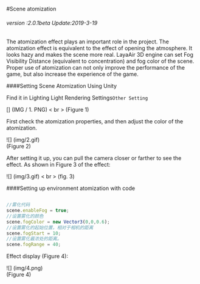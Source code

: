#Scene atomization

###### *version :2.0.1beta   Update:2019-3-19*

The atomization effect plays an important role in the project. The atomization effect is equivalent to the effect of opening the atmosphere. It looks hazy and makes the scene more real. LayaAir 3D engine can set Fog Visibility Distance (equivalent to concentration) and fog color of the scene. Proper use of atomization can not only improve the performance of the game, but also increase the experience of the game.

####Setting Scene Atomization Using Unity

Find it in Lighting Light Rendering Settings`Other Setting` 

[] (IMG / 1. PNG) < br > (Figure 1)

First check the atomization properties, and then adjust the color of the atomization.

![] (img/2.gif) <br> (Figure 2)

After setting it up, you can pull the camera closer or farther to see the effect. As shown in Figure 3 of the effect:

![] (img/3.gif) < br > (fig. 3)

####Setting up environment atomization with code


```typescript

//雾化代码
scene.enableFog = true;
//设置雾化的颜色
scene.fogColor = new Vector3(0,0,0.6);
//设置雾化的起始位置，相对于相机的距离
scene.fogStart = 10;
//设置雾化最浓处的距离。
scene.fogRange = 40;
```


Effect display (Figure 4):

![] (img/4.png)<br> (Figure 4)

